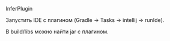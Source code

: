 InferPlugin

Запустить IDE с плагином (Gradle -> Tasks -> intellij -> runIde).

В build/libs можно найти jar с плагином.
